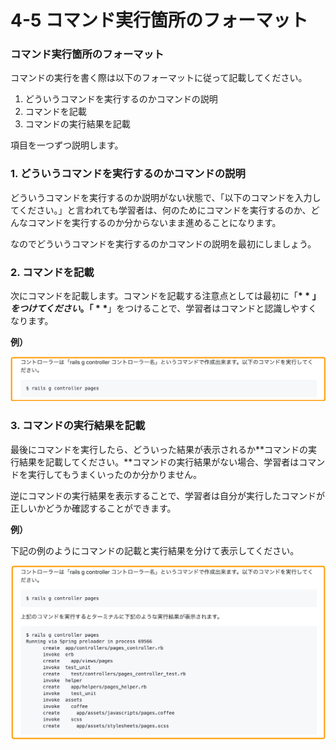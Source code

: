 # 4-5 コマンド実行箇所のフォーマット

### コマンド実行箇所のフォーマット

コマンドの実行を書く際は以下のフォーマットに従って記載してください。

1. どういうコマンドを実行するのかコマンドの説明
2. コマンドを記載
3. コマンドの実行結果を記載

項目を一つずつ説明します。



### 1. どういうコマンドを実行するのかコマンドの説明

どういうコマンドを実行するのか説明がない状態で、「以下のコマンドを入力してください。」と言われても学習者は、何のためにコマンドを実行するのか、どんなコマンドを実行するのか分からないまま進めることになります。

なのでどういうコマンドを実行するのかコマンドの説明を最初にしましょう。



### 2. コマンドを記載

次にコマンドを記載します。コマンドを記載する注意点としては最初に「**$**」をつけてください。「**$**」をつけることで、学習者はコマンドと認識しやすくなります。

**例）**

![](../.gitbook/assets/komanto.png)



### 3. コマンドの実行結果を記載

最後にコマンドを実行したら、どういった結果が表示されるか**コマンドの実行結果を記載してください。**コマンドの実行結果がない場合、学習者はコマンドを実行してもうまくいったのか分かりません。

逆にコマンドの実行結果を表示することで、学習者は自分が実行したコマンドが正しいかどうか確認することができます。

**例）**

下記の例のようにコマンドの記載と実行結果を分けて表示してください。

![](../.gitbook/assets/komanto3.png)

